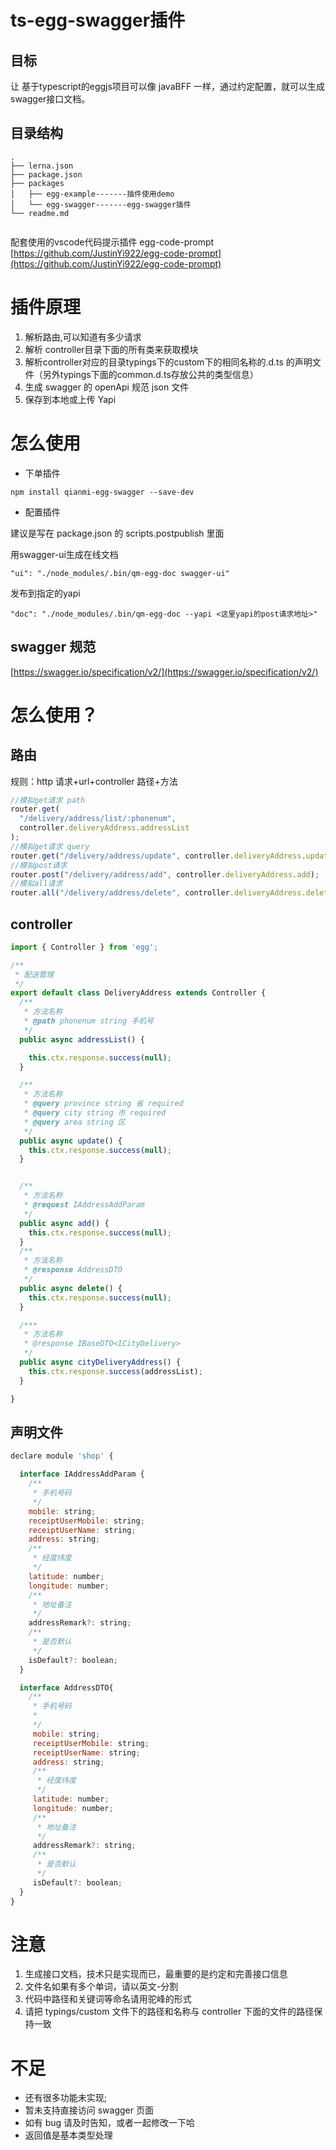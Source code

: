 
# ts-egg-swagger插件

## 目标

让 基于typescript的eggjs项目可以像 javaBFF 一样，通过约定配置，就可以生成swagger接口文档。

## 目录结构
```
.
├── lerna.json
├── package.json
├── packages
│   ├── egg-example-------插件使用demo
│   └── egg-swagger-------egg-swagger插件
└── readme.md


```

<a name="YGHED"></a>
 配套使用的vscode代码提示插件 egg-code-prompt [https://github.com/JustinYi922/egg-code-prompt](https://github.com/JustinYi922/egg-code-prompt)



<a name="9THqU"></a>

# 插件原理

1. 解析路由,可以知道有多少请求
1. 解析 controller目录下面的所有类来获取模块
1. 解析controller对应的目录typings下的custom下的相同名称的.d.ts 的声明文件（另外typings下面的common.d.ts存放公共的类型信息）
1. 生成 swagger 的 openApi 规范 json 文件
1. 保存到本地或上传 Yapi
   <a name="iTJLT"></a>

# 怎么使用

- 下单插件

```
npm install qianmi-egg-swagger --save-dev

```

- 配置插件

建议是写在 package.json 的 scripts.postpublish 里面

用swagger-ui生成在线文档
```
"ui": "./node_modules/.bin/qm-egg-doc swagger-ui"
```
发布到指定的yapi

```
"doc": "./node_modules/.bin/qm-egg-doc --yapi <这里yapi的post请求地址>"
```

<a name="WFdlH"></a>

## swagger 规范

[https://swagger.io/specification/v2/](https://swagger.io/specification/v2/)
<a name="UMtAH"></a>

# 怎么使用？

<a name="gNgKJ"></a>

## 路由

规则：http 请求+url+controller 路径+方法

```javascript
//模拟get请求 path
router.get(
  "/delivery/address/list/:phonenum",
  controller.deliveryAddress.addressList
);
//模拟get请求 query
router.get("/delivery/address/update", controller.deliveryAddress.update);
//模拟post请求
router.post("/delivery/address/add", controller.deliveryAddress.add);
//模拟all请求
router.all("/delivery/address/delete", controller.deliveryAddress.delete);
```

<a name="V63Cd"></a>

## controller

```javascript
import { Controller } from 'egg';

/**
 * 配送管理
 */
export default class DeliveryAddress extends Controller {
  /**
   * 方法名称
   * @path phonenum string 手机号
   */
  public async addressList() {

    this.ctx.response.success(null);
  }

  /**
   * 方法名称
   * @query province string 省 required
   * @query city string 市 required
   * @query area string 区
   */
  public async update() {
    this.ctx.response.success(null);
  }


  /**
   * 方法名称
   * @request IAddressAddParam
   */
  public async add() {
    this.ctx.response.success(null);
  }
  /**
   * 方法名称
   * @response AddressDTO
   */
  public async delete() {
    this.ctx.response.success(null);
  }

  /***
   * 方法名称
   * @response IBaseDTO<ICityDelivery>
   */
  public async cityDeliveryAddress() {
    this.ctx.response.success(addressList);
  }

}

```

<a name="1BhMl"></a>

## 声明文件

```javascript
declare module 'shop' {

  interface IAddressAddParam {
    /**
     * 手机号码
     */
    mobile: string;
    receiptUserMobile: string;
    receiptUserName: string;
    address: string;
    /**
     * 经度纬度
     */
    latitude: number;
    longitude: number;
    /**
     * 地址备注
     */
    addressRemark?: string;
    /**
     * 是否默认
     */
    isDefault?: boolean;
  }

  interface AddressDTO{
    /**
     * 手机号码
     *
     */
     mobile: string;
     receiptUserMobile: string;
     receiptUserName: string;
     address: string;
     /**
      * 经度纬度
      */
     latitude: number;
     longitude: number;
     /**
      * 地址备注
      */
     addressRemark?: string;
     /**
      * 是否默认
      */
     isDefault?: boolean;
  }
}

```

<a name="Ce7xy"></a>

<a name="UK8dg"></a>

# 注意

1. 生成接口文档，技术只是实现而已，最重要的是约定和完善接口信息
2. 文件名如果有多个单词，请以英文-分割
3. 代码中路径和关键词等命名请用驼峰的形式
4. 请把 typings/custom 文件下的路径和名称与 controller 下面的文件的路径保持一致
   <a name="O7OCA"></a>

# 不足

- 还有很多功能未实现;
- 暂未支持直接访问 swagger 页面
- 如有 bug 请及时告知，或者一起修改一下哈
- 返回值是基本类型处理
